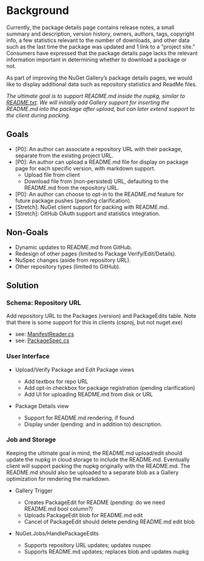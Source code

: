 # Background
Currently, the package details page contains release notes, a small summary and description, version history, owners, authors, tags, copyright info, a few statistics relevant to the number of downloads, and other data such as the last time the package was updated and 1 link to a “project site.” Consumers have expressed that the package details page lacks the relevant information important in determining whether to download a package or not.

As part of improving the NuGet Gallery’s package details pages, we would like to display additional data such as repository statistics and ReadMe files.

*The ultimate goal is to support README.md inside the nupkg, similar to [README.txt](https://docs.microsoft.com/en-us/nuget/create-packages/creating-a-package#adding-a-readme-and-other-files). We will initially add Gallery support for inserting the README.md into the package after upload, but can later extend support to the client during packing.*

## Goals
- [P0]: An author can associate a repository URL with their package, separate from the existing project URL.
- [P0]: An author can upload a README.md file for display on package page for each specific version, with markdown support.
  - Upload file from client
  - Download file from (non-persisted) URL, defaulting to the README.md from the repository URL.
- [P0]: An author can choose to opt-in to the README.md feature for future package pushes (pending clarification).
- [Stretch]: NuGet client support for packing with README.md.
- [Stretch]: GitHub OAuth support and statistics integration.

## Non-Goals
- Dynamic updates to README.md from GitHub.
- Redesign of other pages (limited to Package Verify/Edit/Details).
- NuSpec changes (aside from repository URL).
- Other repository types (limited to GitHub).

## Solution

### Schema: Repository URL

  Add repository URL to the Packages (version) and PackageEdits table. Note that there is some support for this in clients (csproj, but not nuget.exe)
  - see: [ManifestReader.cs](https://github.com/NuGet/NuGet.Client/blob/dev/src/NuGet.Core/NuGet.Packaging/PackageCreation/Authoring/ManifestReader.cs)
  - see: [PackageSpec.cs](https://github.com/NuGet/NuGet.Client/blob/dev/src/NuGet.Core/NuGet.ProjectModel/PackageSpec.cs)

### User Interface

- Upload/Verify Package and Edit Package views
  - Add textbox for repo URL
  - Add opt-in checkbox for package registration (pending clarification)
  - Add UI for uploading README.md from disk or URL

- Package Details view
  - Support for README.md rendering, if found
  - Display under (pending: and in addition to) description.

### Job and Storage

Keeping the ultimate goal in mind, the README.md upload/edit should update the nupkg in cloud storage to include the README.md. Eventually client will support packing the nupkg originally with the README.md. The README.md should also be uploaded to a separate blob as a Gallery optimization for rendering the markdown.

- Gallery Trigger
  - Creates PackageEdit for README (pending: do we need README.md bool column?)
  - Uploads PackageEdit blob for README.md edit
  - Cancel of PackageEdit should delete pending README.md edit blob

- NuGet.Jobs/HandlePackageEdits
  - Supports repository URL updates; updates nuspec
  - Supports README.md updates; replaces blob and updates nupkg